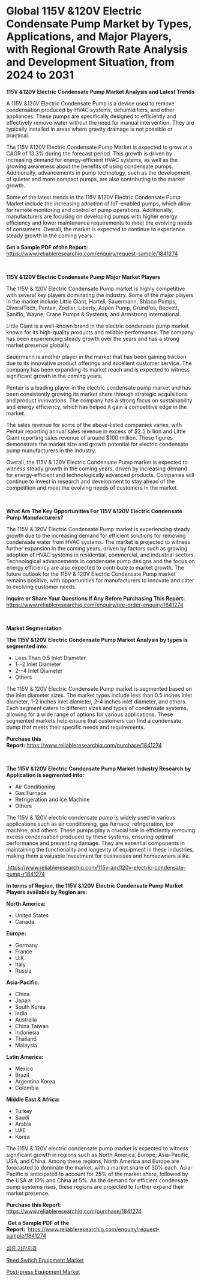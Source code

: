 <p><h1>Global 115V &120V Electric Condensate Pump Market by Types, Applications, and Major Players, with Regional Growth Rate Analysis and Development Situation, from 2024 to 2031</h1></p><p><strong>115V &120V Electric Condensate Pump Market Analysis and Latest Trends</strong></p>
<p><p>A 115V &120V Electric Condensate Pump is a device used to remove condensation produced by HVAC systems, dehumidifiers, and other appliances. These pumps are specifically designed to efficiently and effectively remove water without the need for manual intervention. They are typically installed in areas where gravity drainage is not possible or practical.</p><p>The 115V &120V Electric Condensate Pump Market is expected to grow at a CAGR of 13.3% during the forecast period. This growth is driven by increasing demand for energy-efficient HVAC systems, as well as the growing awareness about the benefits of using condensate pumps. Additionally, advancements in pump technology, such as the development of quieter and more compact pumps, are also contributing to the market growth.</p><p>Some of the latest trends in the 115V &120V Electric Condensate Pump Market include the increasing adoption of IoT-enabled pumps, which allow for remote monitoring and control of pump operations. Additionally, manufacturers are focusing on developing pumps with higher energy efficiency and lower maintenance requirements to meet the evolving needs of consumers. Overall, the market is expected to continue to experience steady growth in the coming years.</p></p>
<p><strong>Get a Sample PDF of the Report:&nbsp;</strong> <a href="https://www.reliableresearchiq.com/enquiry/request-sample/1841274">https://www.reliableresearchiq.com/enquiry/request-sample/1841274</a></p>
<p>&nbsp;</p>
<p><strong>115V &120V Electric Condensate Pump Major Market Players</strong></p>
<p><p>The 115V & 120V Electric Condensate Pump market is highly competitive with several key players dominating the industry. Some of the major players in the market include Little Giant, Hartell, Sauermann, Shipco Pumps, DiversiTech, Pentair, Zoeller, Liberty, Aspen Pump, Grundfos, Beckett, Saniflo, Wayne, Crane Pumps & Systems, and Armstrong International.</p><p>Little Giant is a well-known brand in the electric condensate pump market known for its high-quality products and reliable performance. The company has been experiencing steady growth over the years and has a strong market presence globally.</p><p>Sauermann is another player in the market that has been gaining traction due to its innovative product offerings and excellent customer service. The company has been expanding its market reach and is expected to witness significant growth in the coming years.</p><p>Pentair is a leading player in the electric condensate pump market and has been consistently growing its market share through strategic acquisitions and product innovations. The company has a strong focus on sustainability and energy efficiency, which has helped it gain a competitive edge in the market.</p><p>The sales revenue for some of the above-listed companies varies, with Pentair reporting annual sales revenue in excess of $2.5 billion and Little Giant reporting sales revenue of around $100 million. These figures demonstrate the market size and growth potential for electric condensate pump manufacturers in the industry.</p><p>Overall, the 115V & 120V Electric Condensate Pump market is expected to witness steady growth in the coming years, driven by increasing demand for energy-efficient and technologically advanced products. Companies will continue to invest in research and development to stay ahead of the competition and meet the evolving needs of customers in the market.</p></p>
<p>&nbsp;</p>
<p><strong>What Are The Key Opportunities For 115V &120V Electric Condensate Pump Manufacturers?</strong></p>
<p><p>The 115V & 120V Electric Condensate Pump market is experiencing steady growth due to the increasing demand for efficient solutions for removing condensate water from HVAC systems. The market is projected to witness further expansion in the coming years, driven by factors such as growing adoption of HVAC systems in residential, commercial, and industrial sectors. Technological advancements in condensate pump designs and the focus on energy efficiency are also expected to contribute to market growth. The future outlook for the 115V & 120V Electric Condensate Pump market remains positive, with opportunities for manufacturers to innovate and cater to evolving customer needs.</p></p>
<p><strong>Inquire or Share Your Questions If Any Before Purchasing This Report:</strong> <a href="https://www.reliableresearchiq.com/enquiry/pre-order-enquiry/1841274">https://www.reliableresearchiq.com/enquiry/pre-order-enquiry/1841274</a></p>
<p>&nbsp;</p>
<p><strong>Market Segmentation</strong></p>
<p><strong>The 115V &120V Electric Condensate Pump Market Analysis by types is segmented into:</strong></p>
<p><ul><li>Less Than 0.5 Inlet Diameter</li><li>1--2 Inlet Diameter</li><li>2--4 Inlet Diameter</li><li>Others</li></ul></p>
<p><p>The 115V & 120V Electric Condensate Pump market is segmented based on the inlet diameter sizes. The market types include less than 0.5 inches inlet diameter, 1-2 inches inlet diameter, 2-4 inches inlet diameter, and others. Each segment caters to different sizes and types of condensate systems, allowing for a wide range of options for various applications. These segmented markets help ensure that customers can find a condensate pump that meets their specific needs and requirements.</p></p>
<p><strong>Purchase this Report:&nbsp;</strong><a href="https://www.reliableresearchiq.com/purchase/1841274">https://www.reliableresearchiq.com/purchase/1841274</a></p>
<p>&nbsp;</p>
<p><strong>The 115V &120V Electric Condensate Pump Market Industry Research by Application is segmented into:</strong></p>
<p><ul><li>Air Conditioning</li><li>Gas Furnace</li><li>Refrigeration and Ice Machine</li><li>Others</li></ul></p>
<p><p>The 115V & 120V electric condensate pump is widely used in various applications such as air conditioning, gas furnace, refrigeration, ice machine, and others. These pumps play a crucial role in efficiently removing excess condensation produced by these systems, ensuring optimal performance and preventing damage. They are essential components in maintaining the functionality and longevity of equipment in these industries, making them a valuable investment for businesses and homeowners alike.</p></p>
<p><a href="https://www.reliableresearchiq.com/115v-and120v-electric-condensate-pump-r1841274">&nbsp;https://www.reliableresearchiq.com/115v-and120v-electric-condensate-pump-r1841274</a></p>
<p><strong>In terms of Region, the 115V &120V Electric Condensate Pump Market Players available by Region are:</strong></p>
<p>
    <p> <strong> North America: </strong>
        <ul>
            <li>United States</li>
            <li>Canada</li>
        </ul>
        </p> 
    <p> <strong> Europe: </strong>
        <ul>
            <li>Germany</li>
            <li>France</li>
            <li>U.K.</li>
            <li>Italy</li>
            <li>Russia</li>
        </ul>
        </p> 
    <p> <strong> Asia-Pacific: </strong>
        <ul>
            <li>China</li>
            <li>Japan</li>
            <li>South Korea</li>
            <li>India</li>
            <li>Australia</li>
            <li>China Taiwan</li>
            <li>Indonesia</li>
            <li>Thailand</li>
            <li>Malaysia</li>
        </ul>
        </p> 
    <p> <strong> Latin America: </strong>
        <ul>
            <li>Mexico</li>
            <li>Brazil</li>
            <li>Argentina Korea</li>
            <li>Colombia</li>
        </ul>
        </p> 
    <p> <strong> Middle East & Africa: </strong>
        <ul>
            <li>Turkey</li>
            <li>Saudi</li>
            <li>Arabia</li>
            <li>UAE</li>
            <li>Korea</li>
        </ul>
    </p>
    </p>
<p><p>The 115V & 120V electric condensate pump market is expected to witness significant growth in regions such as North America, Europe, Asia-Pacific, USA, and China. Among these regions, North America and Europe are forecasted to dominate the market, with a market share of 30% each. Asia-Pacific is anticipated to account for 25% of the market share, followed by the USA at 10% and China at 5%. As the demand for efficient condensate pump systems rises, these regions are projected to further expand their market presence.</p></p>
<p><strong>Purchase this Report: </strong><a href="https://www.reliableresearchiq.com/purchase/1841274">https://www.reliableresearchiq.com/purchase/1841274</a></p>
<p>&nbsp;<strong>Get a Sample PDF of the Report:&nbsp;&nbsp;</strong><a href="https://www.reliableresearchiq.com/enquiry/request-sample/1841274">https://www.reliableresearchiq.com/enquiry/request-sample/1841274</a></p>
<p><strong></strong></p>
<p><p><a href="https://github.com/FelipeGrrady654556/Market-Research-Report-List-3/blob/main/966523971580.md">섬유 기관지경</a></p><p><a href="https://github.com/LiamKanenood/Market-Research-Report-List-1/blob/main/reed-switch-equipment-market.md">Reed Switch Equipment Market</a></p><p><a href="https://github.com/rslnowrouzi/Market-Research-Report-List-1/blob/main/post-press-equipment-market.md">Post-press Equipment Market</a></p></p>